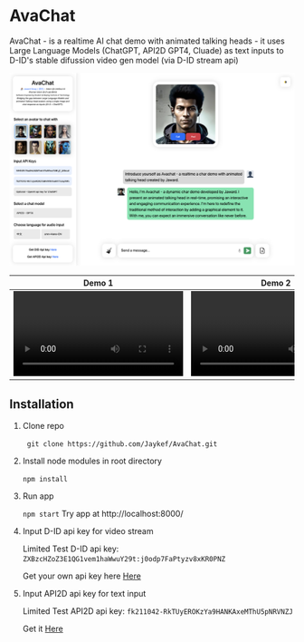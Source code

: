 # AvaChat

AvaChat - is a realtime AI chat demo with animated talking heads - it uses Large Language Models (ChatGPT, API2D GPT4, Cluade) as text inputs to D-ID's stable difussion video gen model (via D-ID stream api)

<img src="./demo/demo_cover.png" />

| Demo 1       | Demo 2         | Demo 3        | Demo 4 |
|    :---:     |     :---:      |      :---:    | :---:  |
| <video src="https://github.com/Jaykef/AvaChat/assets/11355002/5c97252f-2557-4d79-a784-ceebe8ee94ba" >  | <video src="https://github.com/Jaykef/AvaChat/assets/11355002/56edcc08-05f0-4ca8-81d1-692037d24774" >  | <video src="https://github.com/Jaykef/AvaChat/assets/11355002/1f54c945-ac5b-4984-b430-6de891b8a41b" >    | <video src="https://github.com/Jaykef/AvaChat/assets/11355002/0b716475-d1f4-4af2-9e12-9121ae984ec2" > |




## Installation
1. Clone repo
   
   ``` git clone https://github.com/Jaykef/AvaChat.git``` 
3. Install node modules in root directory
   
    ```npm install```
5. Run app
   
   ``` npm start ```
   Try app at http://localhost:8000/
7. Input D-ID api key for video stream
   
   Limited Test D-ID api key: ```ZXBzcHZoZ3E1QG1vem1haWwuY29t:j0odp7FaPtyzv8xKR0PNZ```

   Get your own api key here <a href="https://studio.d-id.com/account-settings/" target="_blank">Here</a>
9. Input API2D api key for text input
    
   Limited Test API2D api key: ```fk211042-RkTUyEROKzYa9HANKAxeMThU5pNRVNZJ```

   Get it <a href="https://api2d.com/" target="_blank">Here</a>
